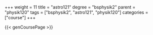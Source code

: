 +++
weight = 11
title = "astro121"
degree = "bsphysik2"
parent = "physik120"
tags = ["bsphysik2", "astro121", "physik120"]
categories = ["course"]
+++

{{< genCoursePage >}}
